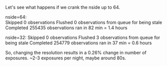 Let's see what happens if we crank the nside up to 64.

nside=64:  
Skipped 0 observations
Flushed 0 observations from queue for being stale
Completed 255435 observations
ran in 82 min = 1.4 hours


nside=32:
Skipped 0 observations
Flushed 3 observations from queue for being stale
Completed 254779 observations
ran in 37 min = 0.6 hours

So, changing the resolution results in a 0.26% change in number of exposures. ~2-3 exposures per night, maybe around 80s. 
